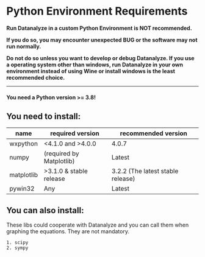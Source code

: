 # Python Environment Requirements

**Run Datanalyze in a custom Python Environment is NOT recommended.**

**If you do so, you may encounter unexpected BUG or the software may not
run normally.** 

**Do not do so unless you want to develop or debug Datanalyze. If you use
a operating system other than windows, run Datanalyze in your own 
environment instead of using Wine or install windows is the least
recommended choice.**

---

#### You need a Python version >= 3.8!

## You need to install:

|   name   | required version | recommended version |
| -------- | ---------------- | ------------------- |
| wxpython | <4.1.0  and  >4.0.0  |       4.0.7     |
|  numpy   | (required by Matplotlib) |   Latest    |
|matplotlib| >3.1.0 & stable release | 3.2.2 (The latest stable release) |
| pywin32  | Any | Latest |

## You can also install:

These libs could cooperate with Datanalyze and you can call them when
graphing the equations. They are not mandatory.

```
1. scipy
2. sympy
```